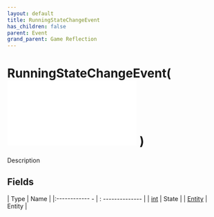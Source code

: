 ```yaml
---
layout: default
title: RunningStateChangeEvent
has_children: false
parent: Event
grand_parent: Game Reflection
---
```

# RunningStateChangeEvent( ![ EntityEventBase ](game-reflection/events/entity_event_base.md) )
Description 

## Fields
| Type | Name |
|:------------ - | : -------------- |
| [int](game-reflection/enums/int.md) | State |
| [Entity](game-reflection/classes/entity.md) | Entity |
